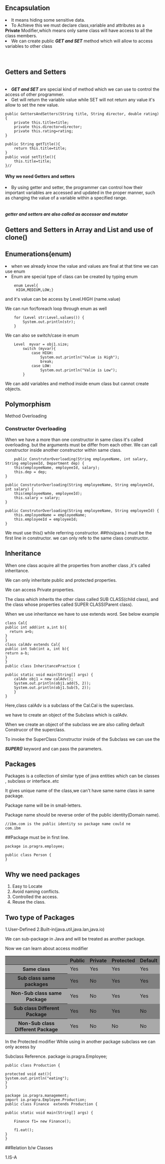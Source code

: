 ## Encapsulation
<li>It means hiding some sensitive data.</li>

<li>To Achieve this we must declare class,variable and attributes as a <b>Private</b>
     Modifier,which means only same class will have access to all the class members.</li>

<li>We can create  public <b><i>GET and SET</i></b> method which will allow to access variables to other class</li>
<br>
<br>




## Getters and Setters
<br>

<li><b><i>GET and SET</i></b> are special kind of method which we can use to control the access of other programmer.</li>
<li>Get will return the variable value while SET will not return any value it's allow to set the new value.</li>



    public GettersAndSetters(String title, String director, double rating){
        private this.title=title;
        private this.director=director;
        private this.rating=rating;
    }

    public String getTitle(){
        return this.title=title;
    }
    public void setTitle(){
        this.title=title;
    }//

<h4>Why we need Getters and setters</h4>

<li>By using getter and setter, the programmer can control how their important variables are accessed and updated in the 
proper manner, such as changing the value of a variable within a specified range.</li>
<br>
<h5>getter and setters are also called as accessor and mutator</h5>

## Getters and Setters in Array and List and use of clone()


## Enumerations(enum)

<li>when we already know the value and values are final at that time we can use enum</li>
<li>Enum are special type of class can be created by typing
enum  </li>

        enum Level{
         HIGH,MEDIUM,LOW;}
and it's value can be access by Level.HIGH (name.value)

We can run for/foreach loop through enum as well

        for (Level str:Level.values()) {
            System.out.println(str);
        }
We can also se switch/case in enum


        Level  myvar = obj1.size;
            switch (myvar){
                case HIGH:
                    System.out.println("Value is High");
                    break;
                case LOW:
                    System.out.println("Valie is Low");
            }

We can add variables and method inside enum class but cannot create objects.


## Polymorphism

Method Overloading


<h3>Constructor Overloading</h3>

When we have a more than one constructor in same class it's called 
overloading. but the arguments must be differ from each other.
We can call constructor inside another constructor within same class.


        public ConstrutorOverloading(String employeeName, int salary, String employeeId, Department dep) {
        this(employeeName, employeeId, salary);
        this.dep = dep;
    }

    public ConstrutorOverloading(String employeeName, String employeeId, int salary) {
        this(employeeName, employeeId);
        this.salary = salary;
    }

    public ConstrutorOverloading(String employeeName, String employeeId) {
        this.employeeName = employeeName;
        this.employeeId = employeeId;
    }

We must use this() while referring constructor.
##this(para.) must be the first line in constructor.
we can only refe to the same class constructor.


## Inheritance
When one class acquire all the properties from another class ,it's called 
inheritance.

We can only inheritate public and protected properties.

<div><p  style=color="red">We can access Private properties.</p></div>

The class which inherits the other class called SUB CLASS(child class),
and the class whose properties called SUPER CLASS(Parent class).

When we use inheritance we have to use extends word.
See below example




    class Cal{
    public int add(int a,int b){
      return a+b;
    }
    }
    class calAdv extends Cal{
    public int Sub(int a, int b){
    return a-b;
    }
    }
    public class InheritancePractice {

    public static void main(String[] args) {
        calAdv obj1 = new calAdv();
        System.out.println(obj1.add(5, 2));
        System.out.println(obj1.Sub(5, 2));
        }
    }

Here,class calAdv is a subclass of the Cal.Cal is the superclass.

we have to create an object of the Subclass which is calAdv.

When we create an object of the subclass we are also calling  default Construcor of the superclass.

To invoke the SuperClass Constructor inside of the Subclass we can use the 

<b><i>SUPER()</b></i>  keyword  and can pass the parameters.

## Packages

Packages is a collection of similar type of java entities which can be classes , subclass or interface..etc


It gives unique name of the class,we can't have same name class in same package.

Package name will be in small-letters.

Package name should be reverse order of the public identity(Domain name).
  
    //ibm.com is the public identity so package name could ne 
    com.ibm

##Package must be in first line.

    package io.pragra.employee;

    public class Person {
    }

## Why we need packages

1. Easy to Locate 
2. Avoid naming conflicts.
3. Controlled the access.
4. Reuse the class.

## Two type of Packages
1.User-Defined
2.Built-in(java.util,java.lan,java.io)

We can sub-package in Java and will be treated as  another package.

Now we can learn about access modifier

<table >
<tr style="background-color:grey">
<th>
  </th>
<th>Public</th><th>Private</th><th>Protected</th><th>Default</th></tr>
<tr style="background-color:darkgrey"><th>Same class</th>
<td>  Yes </td>
<td>Yes</td>
<td>Yes</td>
<td>Yes</td>
</tr>
<tr style="background-color:grey"><th>Sub class
same packages</th>
<td>Yes</td>
<td>No</td>
<td>Yes</td>
<td>Yes</td></tr>
<tr style="background-color:darkgrey">
<th>Non-Sub class same Package</th>
<td>Yes</td>
<td>No</td>
<td>Yes</td>
<td>Yes</td></tr>
<tr style="background-color:grey">
<th>Sub class Different Package</th>
<td>Yes</td>
<td>No</td>
<td>Yes</td>
<td>No</td></tr>
<tr style="background-color:darkgrey">
<th>Non-Sub class Different Package</th>
<td>Yes</td>
<td>No</td>
<td>No</td>
<td>No</td></tr>
</table>
 
In the Protected modifier While using in another package subclass we can only aceess by 

Subclass Reference.
    package io.pragra.Employee;
    
    public class Production {
    
    protected void eat(){
    System.out.println("eating");
    }
    }

    package io.pragra.management;
    import io.pragra.Employee.Production;
    public class Finance  extends Production {

    public static void main(String[] args) {

        Finance f1= new Finance();

        f1.eat();
    }
    }

##Relation b/w Classes

1.IS-A


